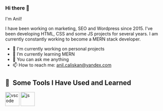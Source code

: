 ### Hi there 👋

I'm Anil! 

I have been working on marketing, SEO and Wordpress since 2015. I've been developing HTML, CSS and some JS projects for several years. I am currently constantly working to become a MERN stack developer.

- 🔭 I'm currently working on personal projects
- 🌱 I’m currently learning MERN
- 💬 You can ask me anything
- 📫 How to reach me: anil.caliskan@yandex.com

<h2> 🚀 &nbsp;Some Tools I Have Used and Learned</h2>
<p align="left">
<img src="https://cdn.jsdelivr.net/gh/devicons/devicon/icons/vscode/vscode-original.svg" alt="vscode" width="45" height="45"/>
<img src="https://cdn.jsdelivr.net/gh/devicons/devicon/icons/vscode/vscode-original.svg" alt="js" width="45" height="45"/>
</p>
